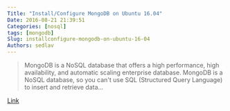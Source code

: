 ```yaml
---
Title: "Install/Configure MongoDB on Ubuntu 16.04"
Date: 2016-08-21 21:39:51
Categories: [nosql]
tags: [mongodb]
Slug: installconfigure-mongodb-on-ubuntu-16-04
Authors: sedlav
---
```


> MongoDB is a NoSQL database that offers a high performance, high availability, and automatic scaling enterprise database. MongoDB is a NoSQL database, so you can't use SQL (Structured Query Language) to insert and retrieve data...

[Link](https://www.howtoforge.com/tutorial/install-mongodb-on-ubuntu-16.04/)
